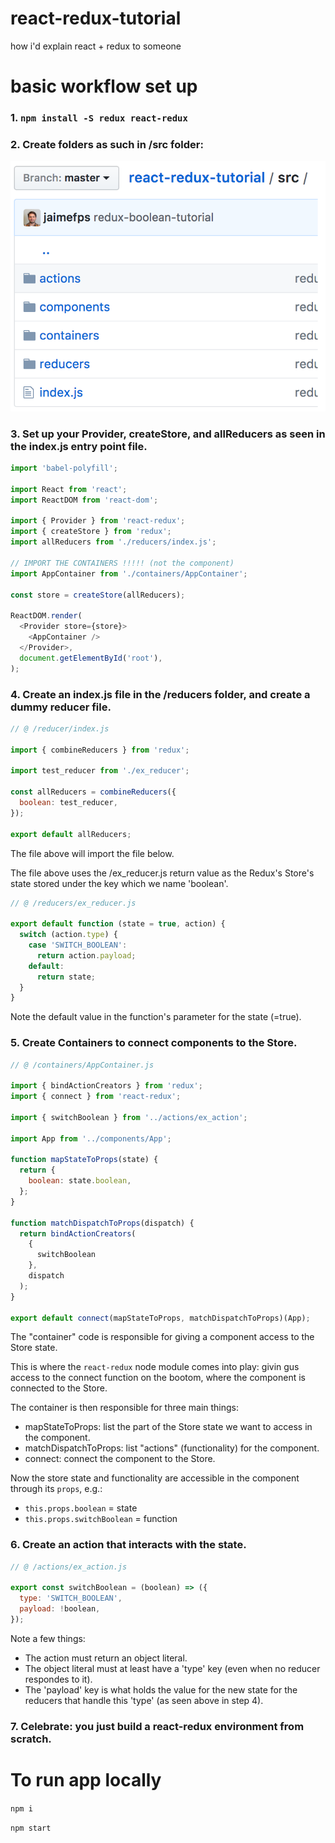 # react-redux-tutorial

how i'd explain react + redux to someone


# basic workflow set up

### 1. `npm install -S redux react-redux` 

### 2. Create folders as such in /src folder:

![alt text](images/folder-structure.png)

### 3. Set up your Provider, createStore, and allReducers as seen in the index.js entry point file.

```javascript
import 'babel-polyfill';

import React from 'react';
import ReactDOM from 'react-dom';

import { Provider } from 'react-redux';
import { createStore } from 'redux';
import allReducers from './reducers/index.js';

// IMPORT THE CONTAINERS !!!!! (not the component)
import AppContainer from './containers/AppContainer';

const store = createStore(allReducers);

ReactDOM.render(
  <Provider store={store}>
    <AppContainer />
  </Provider>,
  document.getElementById('root'),
);
```

### 4. Create an index.js file in the /reducers folder, and create a dummy reducer file.

```javascript
// @ /reducer/index.js

import { combineReducers } from 'redux';

import test_reducer from './ex_reducer';

const allReducers = combineReducers({
  boolean: test_reducer, 
});

export default allReducers;
```

The file above will import the file below. 

The file above uses the /ex_reducer.js return value as the Redux's Store's state
stored under the key which we name 'boolean'.


```javascript
// @ /reducers/ex_reducer.js

export default function (state = true, action) {
  switch (action.type) {
    case 'SWITCH_BOOLEAN':
      return action.payload;
    default:
      return state;
  }
}
```

Note the default value in the function's parameter for the state (=true).

### 5. Create Containers to connect components to the Store.

```javascript
// @ /containers/AppContainer.js

import { bindActionCreators } from 'redux';
import { connect } from 'react-redux';

import { switchBoolean } from '../actions/ex_action';

import App from '../components/App';

function mapStateToProps(state) {
  return {
    boolean: state.boolean,
  };
}

function matchDispatchToProps(dispatch) {
  return bindActionCreators(
    { 
      switchBoolean 
    }, 
    dispatch
  );
}

export default connect(mapStateToProps, matchDispatchToProps)(App);
```

The "container" code is responsible for giving a component access to the Store state. 

This is where the `react-redux` node module comes into play: givin gus access to the connect function on the bootom, where the component is connected to the Store.

The container is then responsible for three main things:
  * mapStateToProps: list the part of the Store state we want to access in the component.
  * matchDispatchToProps: list "actions" (functionality) for the component.
  * connect: connect the component to the Store.

Now the store state and functionality are accessible in the component through its `props`, e.g.:
  * `this.props.boolean` = state
  * `this.props.switchBoolean` = function

### 6. Create an action that interacts with the state.

```javascript
// @ /actions/ex_action.js

export const switchBoolean = (boolean) => ({
  type: 'SWITCH_BOOLEAN',
  payload: !boolean,
});
```
Note a few things:
  * The action must return an object literal.
  * The object literal must at least have a 'type' key (even when no reducer respondes to it).
  * The 'payload' key is what holds the value for the new state for the reducers that handle this 'type' (as seen above in step 4).

### 7. Celebrate: you just build a react-redux environment from scratch.

# To run app locally

`npm i`

`npm start`



